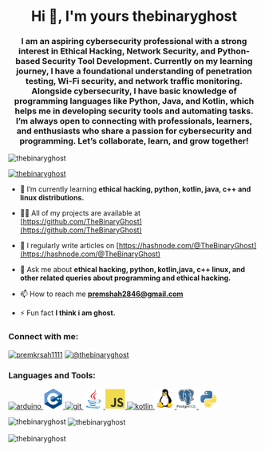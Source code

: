 <h1 align="center">Hi 👋, I'm yours thebinaryghost</h1>
<h3 align="center">I am an aspiring cybersecurity professional with a strong interest in Ethical Hacking, Network Security, and Python-based Security Tool Development. Currently on my learning journey, I have a foundational understanding of penetration testing, Wi-Fi security, and network traffic monitoring. Alongside cybersecurity, I have basic knowledge of programming languages like Python, Java, and Kotlin, which helps me in developing security tools and automating tasks. I’m always open to connecting with professionals, learners, and enthusiasts who share a passion for cybersecurity and programming. Let’s collaborate, learn, and grow together!</h3>

<p align="left"> <img src="https://komarev.com/ghpvc/?username=thebinaryghost&label=Profile%20views&color=0e75b6&style=flat" alt="thebinaryghost" /> </p>

<p align="left"> <a href="https://github.com/ryo-ma/github-profile-trophy"><img src="https://github-profile-trophy.vercel.app/?username=thebinaryghost" alt="thebinaryghost" /></a> </p>

- 🌱 I’m currently learning **ethical hacking, python, kotlin, java, c++ and linux distributions.**

- 👨‍💻 All of my projects are available at [https://github.com/TheBinaryGhost](https://github.com/TheBinaryGhost)

- 📝 I regularly write articles on [https://hashnode.com/@TheBinaryGhost](https://hashnode.com/@TheBinaryGhost)

- 💬 Ask me about **ethical hacking, python, kotlin,java, c++ linux, and other related queries about programming and ethical hacking.**

- 📫 How to reach me **premshah2846@gmail.com**

- ⚡ Fun fact **I think i am ghost.**

<h3 align="left">Connect with me:</h3>
<p align="left">
<a href="https://linkedin.com/in/premkrsah1111" target="blank"><img align="center" src="https://raw.githubusercontent.com/rahuldkjain/github-profile-readme-generator/master/src/images/icons/Social/linked-in-alt.svg" alt="premkrsah1111" height="30" width="40" /></a>
<a href="https://hashnode.com/@thebinaryghost" target="blank"><img align="center" src="https://raw.githubusercontent.com/rahuldkjain/github-profile-readme-generator/master/src/images/icons/Social/hashnode.svg" alt="@thebinaryghost" height="30" width="40" /></a>
</p>

<h3 align="left">Languages and Tools:</h3>
<p align="left"> <a href="https://www.arduino.cc/" target="_blank" rel="noreferrer"> <img src="https://cdn.worldvectorlogo.com/logos/arduino-1.svg" alt="arduino" width="40" height="40"/> </a> <a href="https://www.w3schools.com/cpp/" target="_blank" rel="noreferrer"> <img src="https://raw.githubusercontent.com/devicons/devicon/master/icons/cplusplus/cplusplus-original.svg" alt="cplusplus" width="40" height="40"/> </a> <a href="https://git-scm.com/" target="_blank" rel="noreferrer"> <img src="https://www.vectorlogo.zone/logos/git-scm/git-scm-icon.svg" alt="git" width="40" height="40"/> </a> <a href="https://www.java.com" target="_blank" rel="noreferrer"> <img src="https://raw.githubusercontent.com/devicons/devicon/master/icons/java/java-original.svg" alt="java" width="40" height="40"/> </a> <a href="https://developer.mozilla.org/en-US/docs/Web/JavaScript" target="_blank" rel="noreferrer"> <img src="https://raw.githubusercontent.com/devicons/devicon/master/icons/javascript/javascript-original.svg" alt="javascript" width="40" height="40"/> </a> <a href="https://kotlinlang.org" target="_blank" rel="noreferrer"> <img src="https://www.vectorlogo.zone/logos/kotlinlang/kotlinlang-icon.svg" alt="kotlin" width="40" height="40"/> </a> <a href="https://www.linux.org/" target="_blank" rel="noreferrer"> <img src="https://raw.githubusercontent.com/devicons/devicon/master/icons/linux/linux-original.svg" alt="linux" width="40" height="40"/> </a> <a href="https://www.postgresql.org" target="_blank" rel="noreferrer"> <img src="https://raw.githubusercontent.com/devicons/devicon/master/icons/postgresql/postgresql-original-wordmark.svg" alt="postgresql" width="40" height="40"/> </a> <a href="https://www.python.org" target="_blank" rel="noreferrer"> <img src="https://raw.githubusercontent.com/devicons/devicon/master/icons/python/python-original.svg" alt="python" width="40" height="40"/> </a> </p>

<p><img align="left" src="https://github-readme-stats.vercel.app/api/top-langs?username=thebinaryghost&show_icons=true&locale=en&layout=compact" alt="thebinaryghost" /></p>

<p>&nbsp;<img align="center" src="https://github-readme-stats.vercel.app/api?username=thebinaryghost&show_icons=true&locale=en" alt="thebinaryghost" /></p>

<p><img align="center" src="https://github-readme-streak-stats.herokuapp.com/?user=thebinaryghost&" alt="thebinaryghost" /></p>
